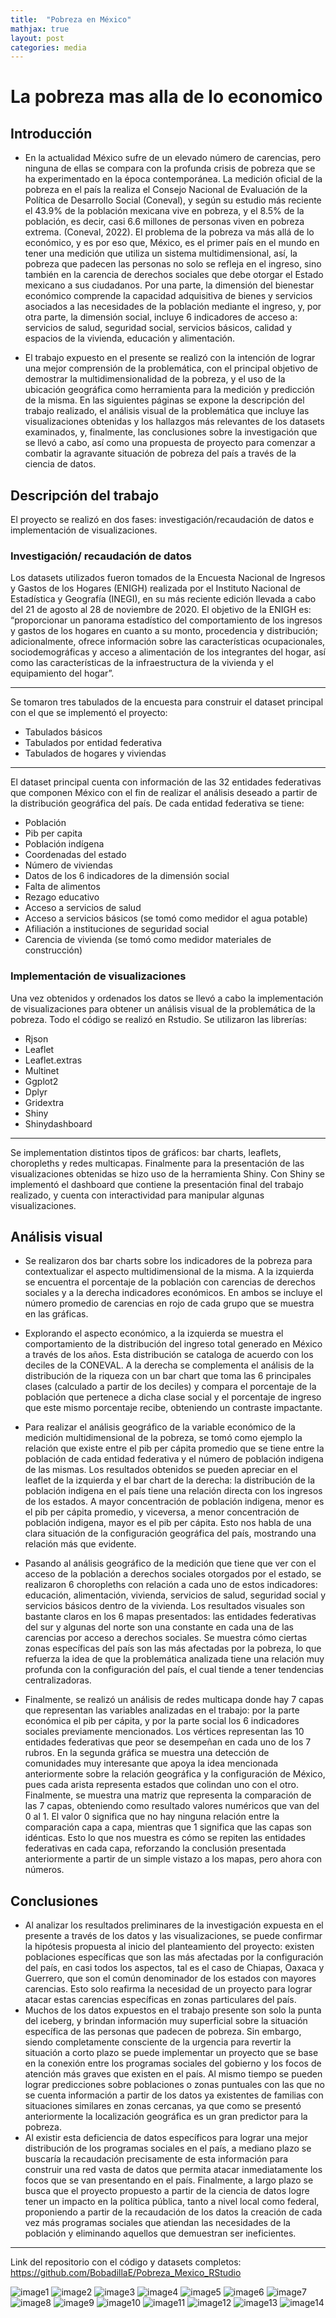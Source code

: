 ```yaml
---
title:  "Pobreza en México"
mathjax: true
layout: post
categories: media
---
```


# La pobreza mas alla de lo economico

## Introducción

* En la actualidad México sufre de un elevado número de carencias, pero ninguna de ellas se compara con la profunda crisis de pobreza que se ha experimentado en la época contemporánea. La medición oficial de la pobreza en el país la realiza el Consejo Nacional de Evaluación de la Política de Desarrollo Social (Coneval), y según su estudio más reciente el 43.9% de la población mexicana vive en pobreza, y el 8.5% de la población, es decir, casi 6.6 millones de personas viven en pobreza extrema.  (Coneval, 2022). El problema de la pobreza va más allá de lo económico, y es por eso que, México, es el primer país en el mundo en tener una medición que utiliza un sistema multidimensional, así, la pobreza que padecen las personas no solo se refleja en el ingreso, sino también en la carencia de derechos sociales que debe otorgar el Estado mexicano a sus ciudadanos. Por una parte, la dimensión del bienestar económico comprende la capacidad adquisitiva de bienes y servicios asociados a las necesidades de la población mediante el ingreso, y, por otra parte, la dimensión social, incluye 6 indicadores de acceso a: servicios de salud, seguridad social, servicios básicos, calidad y espacios de la vivienda, educación y alimentación. 

* El trabajo expuesto en el presente se realizó con la intención de lograr una mejor comprensión de la problemática, con el principal objetivo de demostrar la multidimensionalidad de la pobreza, y el uso de la ubicación geográfica como herramienta para la medición y predicción de la misma. En las siguientes páginas se expone la descripción del trabajo realizado, el análisis visual de la problemática que incluye las visualizaciones obtenidas y los hallazgos más relevantes de los datasets examinados, y, finalmente, las conclusiones sobre la investigación que se llevó a cabo, así como una propuesta de proyecto para comenzar a combatir la agravante situación de pobreza del país a través de la ciencia de datos.

## Descripción del trabajo

El proyecto se realizó en dos fases: investigación/recaudación de datos e implementación de visualizaciones.
### Investigación/ recaudación de datos
Los datasets utilizados fueron tomados de la Encuesta Nacional de Ingresos y Gastos de los Hogares (ENIGH) realizada por el Instituto Nacional de Estadística y Geografía (INEGI), en su más reciente edición llevada a cabo del 21 de agosto al 28 de noviembre de 2020. El objetivo de la ENIGH es:  “proporcionar un panorama estadístico del comportamiento de los ingresos y gastos de los hogares en cuanto a su monto, procedencia y distribución; adicionalmente, ofrece información sobre las características ocupacionales, sociodemográficas y acceso a alimentación de los integrantes del hogar, así como las características de la infraestructura de la vivienda y el equipamiento del hogar”. 

---
Se tomaron tres tabulados de la encuesta para construir el dataset principal con el que se implementó el proyecto:
* Tabulados básicos
* Tabulados por entidad federativa
* Tabulados de hogares y viviendas
---
El dataset principal cuenta con información de las 32 entidades federativas que componen México con el fin de realizar el análisis deseado a partir de la distribución geográfica del país. De cada entidad federativa se tiene:
* Población
* Pib per capita
* Población indígena
* Coordenadas del estado
* Número de viviendas
* Datos de los 6 indicadores de la dimensión social
* Falta de alimentos
* Rezago educativo
* Acceso a servicios de salud
* Acceso a servicios básicos (se tomó como medidor el agua potable)
* Afiliación a instituciones de seguridad social
* Carencia de vivienda (se tomó como medidor materiales de construcción)
### Implementación de visualizaciones
Una vez obtenidos y ordenados los datos se llevó a cabo la implementación de visualizaciones para obtener un análisis visual de la problemática de la pobreza. Todo el código se realizó en Rstudio. Se utilizaron las librerías:
* Rjson
* Leaflet
* Leaflet.extras
* Multinet
* Ggplot2
* Dplyr
* Gridextra
* Shiny
* Shinydashboard
---
Se implementation distintos tipos de gráficos: bar charts, leaflets, choropleths y redes multicapas. Finalmente para la presentación de las visualizaciones obtenidas se hizo uso de la herramienta Shiny. Con Shiny se implementó el dashboard que contiene la presentación final del trabajo realizado, y cuenta con interactividad para manipular algunas visualizaciones.

## Análisis visual

* Se realizaron dos bar charts sobre los indicadores de la pobreza para contextualizar el  aspecto multidimensional de la misma. A la izquierda se encuentra el porcentaje de la población con carencias de derechos sociales y a la derecha indicadores económicos. En ambos se incluye el número promedio de carencias en rojo de cada grupo que se muestra en las gráficas. 

* Explorando el aspecto económico, a la izquierda se muestra el comportamiento de la distribución del ingreso total generado en México a través de los años. Esta distribución se cataloga de acuerdo con los deciles de la CONEVAL. A la derecha se complementa el análisis de la distribución de la riqueza con un bar chart que toma las 6 principales clases (calculado a partir de los deciles) y compara el porcentaje de la población que pertenece a dicha clase social y el porcentaje de ingreso que este mismo porcentaje recibe, obteniendo un contraste impactante.

* Para realizar el análisis geográfico de la variable económico de la medición multidimensional de la pobreza, se tomó como ejemplo la relación que existe entre el pib per cápita promedio que se tiene entre la población de cada entidad federativa y el número de población indigena de las mismas. Los resultados obtenidos se pueden apreciar en el leaflet de la izquierda y el bar chart de la derecha: la distribución de la población indigena en el país tiene una relación directa con los ingresos de los estados. A mayor concentración de población indigena, menor es el pib per cápita promedio, y viceversa, a menor concentración de población indigena, mayor es el pib per cápita. Esto nos habla de una clara situación de la configuración geográfica del país, mostrando una relación más que evidente.



* Pasando al análisis geográfico de la medición que tiene que ver con el acceso de la población a derechos sociales otorgados por el estado, se realizaron 6 choropleths con relación a cada uno de estos indicadores: educación, alimentación, vivienda, servicios de salud, seguridad social y servicios básicos dentro de la vivienda. Los resultados visuales son bastante claros en los 6 mapas presentados: las entidades federativas del sur y algunas del norte son una constante en cada una de las carencias por acceso a derechos sociales. Se muestra cómo ciertas zonas específicas del país son las más afectadas por la pobreza, lo que refuerza la idea de que la problemática analizada tiene una relación muy profunda con la configuración del país, el cual tiende a tener tendencias centralizadoras.



* Finalmente, se realizó un análisis de redes multicapa donde hay 7 capas que representan las variables analizadas en el trabajo: por la parte económica el pib per cápita, y por la parte social los 6 indicadores sociales previamente mencionados. Los vértices representan las 10 entidades federativas que peor se desempeñan en cada uno de los 7 rubros. En la segunda gráfica se muestra una detección de comunidades muy interesante que apoya la idea mencionada anteriormente sobre la relación geográfica y la configuración de México, pues cada arista representa estados que colindan uno con el otro. Finalmente, se muestra una matriz que representa la comparación de las 7 capas, obteniendo como resultado valores numéricos que van del 0 al 1. El valor 0 significa que no hay ninguna relación entre la comparación capa a capa, mientras que 1 significa que las capas son idénticas. Esto lo que nos muestra es cómo se repiten las entidades federativas en cada capa, reforzando la conclusión presentada anteriormente  a partir de un simple vistazo a los mapas, pero ahora con números.

## Conclusiones

* Al analizar los resultados preliminares de la investigación expuesta en el presente a través de los datos y las visualizaciones, se puede confirmar la hipótesis propuesta al inicio del planteamiento del proyecto: existen poblaciones específicas que son las más afectadas por la configuración del país, en casi todos los aspectos, tal es el caso de Chiapas, Oaxaca y Guerrero, que son el común denominador de los estados con mayores carencias. Esto solo reafirma la necesidad de un proyecto para lograr atacar estas carencias específicas en zonas particulares del país. 
* Muchos de los datos expuestos en el trabajo presente son solo la punta del iceberg, y brindan información muy superficial sobre la situación específica de las personas que padecen de pobreza. Sin embargo, siendo completamente consciente de la urgencia para revertir la situación a corto plazo se puede implementar un proyecto que se base en la conexión entre los programas sociales del gobierno y los focos de atención más graves que existen en el país. Al mismo tiempo se pueden lograr predicciones sobre poblaciones o zonas puntuales con las que no se cuenta información a partir de los datos ya existentes de familias con situaciones similares en zonas cercanas, ya que como se presentó anteriormente la localización geográfica es un gran predictor para la pobreza.
* Al existir esta deficiencia de datos específicos para lograr una mejor distribución de los programas sociales en el país, a mediano plazo se buscaría la recaudación precisamente de esta información para construir una red vasta de datos que permita atacar inmediatamente los focos que se van presentando en el país.
Finalmente, a largo plazo se busca que el proyecto propuesto a partir de la ciencia de datos logre tener un impacto en la política pública, tanto a nivel local como federal, proponiendo a partir de la recaudación de los datos la creación de cada vez más programas sociales que atiendan las necesidades de la población y eliminando aquellos que demuestran ser ineficientes.

---
Link del repositorio con el código y datasets completos: https://github.com/BobadillaE/Pobreza_Mexico_RStudio

![image1](https://raw.githubusercontent.com/BobadillaE/BobadillaE.github.io/master/archivos/pobreza1.png)
![image2](https://raw.githubusercontent.com/BobadillaE/BobadillaE.github.io/master/archivos/pobreza2.png)
![image3](https://raw.githubusercontent.com/BobadillaE/BobadillaE.github.io/master/archivos/pobreza3.png)
![image4](https://raw.githubusercontent.com/BobadillaE/BobadillaE.github.io/master/archivos/pobreza4.png)
![image5](https://raw.githubusercontent.com/BobadillaE/BobadillaE.github.io/master/archivos/pobreza5.png)
![image6](https://raw.githubusercontent.com/BobadillaE/BobadillaE.github.io/master/archivos/pobreza6.png)
![image7](https://raw.githubusercontent.com/BobadillaE/BobadillaE.github.io/master/archivos/pobreza7.png)
![image8](https://raw.githubusercontent.com/BobadillaE/BobadillaE.github.io/master/archivos/pobreza8.png)
![image9](https://raw.githubusercontent.com/BobadillaE/BobadillaE.github.io/master/archivos/pobreza9.png)
![image10](https://raw.githubusercontent.com/BobadillaE/BobadillaE.github.io/master/archivos/pobreza10.png)
![image11](https://raw.githubusercontent.com/BobadillaE/BobadillaE.github.io/master/archivos/pobreza11.png)
![image12](https://raw.githubusercontent.com/BobadillaE/BobadillaE.github.io/master/archivos/pobreza12.png)
![image13](https://raw.githubusercontent.com/BobadillaE/BobadillaE.github.io/master/archivos/pobreza13.png)
![image14](https://raw.githubusercontent.com/BobadillaE/BobadillaE.github.io/master/archivos/pobreza14.png)